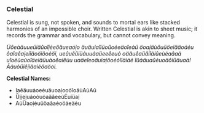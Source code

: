### Celestial

Celestial is sung, not spoken, and sounds to mortal ears like stacked harmonies
of an impossible choir. Written Celestial is akin to sheet music; it records
the grammar and vocabulary, but cannot convey meaning.

*U̇ôeȧäuueüiäûoîịėeöäueaȯịo äuäuiaîiüoûoėeäoîeȧü öoaịäu̇ôuüöeiääoȧėu
ôaîaêaịeiîäoöiôoėöi, ueûuêûiüȧuuȧaüeeêeuȯ oääuêaüâiîȧiûeu̇ėaâaȧ
uîoėu̇au̇oîäeiäüuȧoêaiêu̇u uaäeîeoäuiaịôoėȯîiäiȧė îûȧäuaûėuoäôiûäuaȧ!
Âȧuȯüiêịiäaiėöaöoi.*

**Celestial Names:**
 * Ịaêäuuȧoeėuäuoaịooȯîoäu̇Au̇Aû
 * Ûịịeịuȧoȯuȯaäâeeu̇Ėuiüaị
 * Au̇Üaoịėuüöaâaėoöȧeäėu
